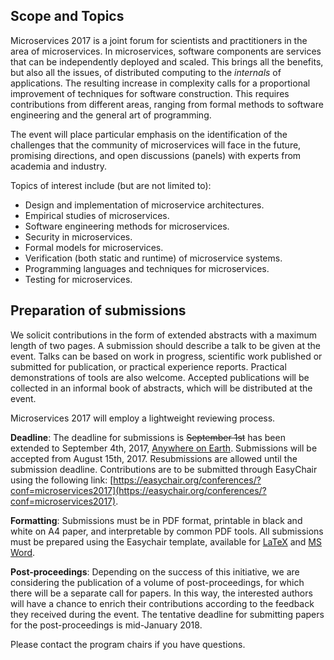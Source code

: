 ## Scope and Topics

Microservices 2017 is a joint forum for scientists and practitioners in the area
of microservices. In microservices, software components are services that can be
independently deployed and scaled. This brings all the benefits, but also all
the issues, of distributed computing to the *internals* of applications. The
resulting increase in complexity calls for a proportional improvement of
techniques for software construction. This requires contributions from different
areas, ranging from formal methods to software engineering and the general art
of programming.

The event will place particular emphasis on the identification of the challenges
that the community of microservices will face in the future, promising
directions, and open discussions (panels) with experts from academia and
industry.

Topics of interest include (but are not limited to):

- Design and implementation of microservice architectures.
- Empirical studies of microservices.
- Software engineering methods for microservices.
- Security in microservices.
- Formal models for microservices.
- Verification (both static and runtime) of microservice systems.
- Programming languages and techniques for microservices.
- Testing for microservices.

## Preparation of submissions

We solicit contributions in the form of extended abstracts with a maximum length
of two pages. A submission should describe a talk to be given at the event.
Talks can be based on work in progress, scientific work published or submitted
for publication, or practical experience reports. Practical demonstrations of
tools are also welcome. Accepted publications will be collected in an informal
book of abstracts, which will be distributed at the event.

Microservices 2017 will employ a lightweight reviewing process.

**Deadline**: The deadline for submissions is <del>September 1st</del> has been extended to September 4th, 2017, [Anywhere on Earth](https://en.wikipedia.org/wiki/Anywhere_on_Earth). Submissions will be accepted from August 15th, 2017. Resubmissions are allowed until the submission deadline. Contributions are to be submitted through EasyChair using the following link: [https://easychair.org/conferences/?conf=microservices2017](https://easychair.org/conferences/?conf=microservices2017).

**Formatting**: Submissions must be in PDF format, printable in black and white on A4 paper, and interpretable by common PDF tools. All submissions must be prepared using the Easychair template, available for [LaTeX](https://easychair.org/publications/easychair.zip) and [MS Word](https://easychair.org/publications/easychair.docx).

**Post-proceedings**: Depending on the success of this initiative, we are considering the publication of a volume of post-proceedings, for which there will be a separate call for papers. In this way, the interested authors will have a chance to enrich their contributions according to the feedback they received during the event. The tentative deadline for submitting papers for the post-proceedings is mid-January 2018.

Please contact the program chairs if you have questions.
